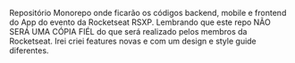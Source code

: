 Repositório Monorepo onde ficarão os códigos backend, mobile e frontend do App do evento da Rocketseat RSXP. Lembrando que este repo NÃO SERÁ UMA CÓPIA FIÉL do que será realizado pelos membros da Rocketseat. Irei criei features novas e com um design e style guide diferentes.
